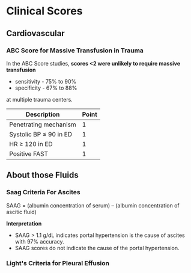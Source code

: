 # Clinical Scores

## Cardiovascular

### ABC Score for Massive Transfusion in Trauma

In the ABC Score studies, **scores <2 were unlikely to require massive transfusion**

- sensitivity - 75% to 90%
- specificity - 67% to 88%

at multiple trauma centers.

| Description                | Point |
| -------------------------- | ----- |
| Penetrating mechanism      | 1     |
| Systolic BP &leq; 90 in ED | 1     |
| HR &geq; 120 in ED         | 1     |
| Positive FAST              | 1     |



## About those Fluids

### Saag Criteria For Ascites

SAAG = (albumin concentration of serum) – (albumin concentration of ascitic fluid)

**Interpretation**

- SAAG > 1.1 g/dL indicates portal hypertension is the cause of ascites with 97% accuracy.
- SAAG scores do not indicate the cause of the portal hypertension.

### Light's Criteria for Pleural Effusion

